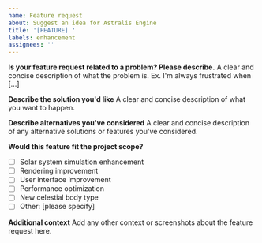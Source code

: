 ```yaml
---
name: Feature request
about: Suggest an idea for Astralis Engine
title: '[FEATURE] '
labels: enhancement
assignees: ''
---
```


**Is your feature request related to a problem? Please describe.**
A clear and concise description of what the problem is. Ex. I'm always frustrated when [...]

**Describe the solution you'd like**
A clear and concise description of what you want to happen.

**Describe alternatives you've considered**
A clear and concise description of any alternative solutions or features you've considered.

**Would this feature fit the project scope?**
- [ ] Solar system simulation enhancement
- [ ] Rendering improvement
- [ ] User interface improvement
- [ ] Performance optimization
- [ ] New celestial body type
- [ ] Other: [please specify]

**Additional context**
Add any other context or screenshots about the feature request here.